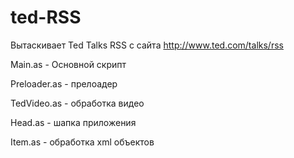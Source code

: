 # ted-RSS
Вытаскивает Ted Talks RSS c сайта http://www.ted.com/talks/rss

Main.as - Основной скрипт

Preloader.as - прелоадер

TedVideo.as - обработка видео

Head.as - шапка приложения

Item.as - обработка xml объектов

